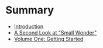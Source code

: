 # Summary

* [Introduction](README.md)
* [A Second Look at "Small Wonder"](assignmentone/secondlookatsmallwonder.md)
* [Volume One: Getting Started](VolumeOne)

